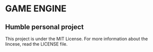GAME ENGINE
==================================
Humble personal project
---------------

This project is under the MIT License. For more information about the lincese,
read the LICENSE file.


